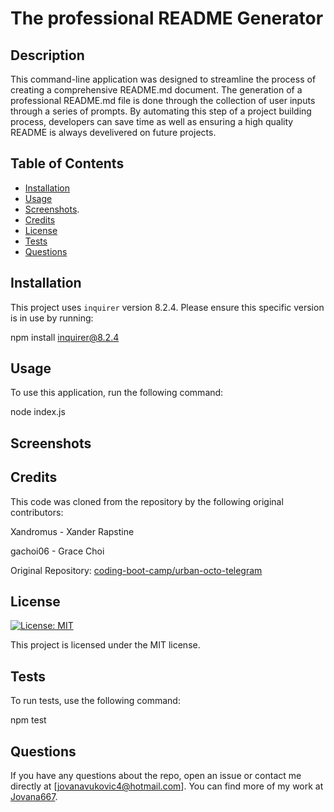 # The professional README Generator

## Description

This command-line application was designed to streamline the process of creating a comprehensive README.md document. The generation of a professional README.md file is done through the collection of user inputs through a series of prompts. By automating this step of a project building process, developers can save time as well as ensuring a high quality README is always develivered on future projects.

## Table of Contents

- [Installation](#installation)
- [Usage](#usage)
- [Screenshots](#screenshots).
- [Credits](#credits)
- [License](#license)
- [Tests](#tests)
- [Questions](#questions)

## Installation

This project uses `inquirer` version 8.2.4. Please ensure this specific version is in use by running:

npm install inquirer@8.2.4

## Usage

To use this application, run the following command:

node index.js

## Screenshots



## Credits

This code was cloned from the repository by the following original contributors:

Xandromus - Xander Rapstine

gachoi06 - Grace Choi

Original Repository: 
[coding-boot-camp/urban-octo-telegram](https://github.com/coding-boot-camp/potential-enigma)


## License

[![License: MIT](https://img.shields.io/badge/License-MIT-yellow.svg)](https://opensource.org/licenses/MIT)

This project is licensed under the MIT license.


## Tests

To run tests, use the following command:

npm test

## Questions

If you have any questions about the repo, open an issue or contact me directly at [jovanavukovic4@hotmail.com]. You can find more of my work at [Jovana667](https://github.com/Jovana667).
